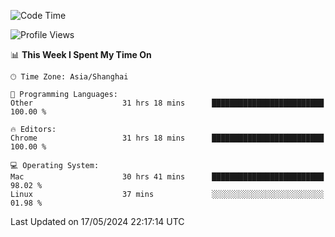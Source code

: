 <!--START_SECTION:waka-->
![Code Time](http://img.shields.io/badge/Code%20Time-2%2C267%20hrs%208%20mins-blue)

![Profile Views](http://img.shields.io/badge/Profile%20Views-0-blue)

📊 **This Week I Spent My Time On** 

```text
🕑︎ Time Zone: Asia/Shanghai

💬 Programming Languages: 
Other                    31 hrs 18 mins      █████████████████████████   100.00 % 

🔥 Editors: 
Chrome                   31 hrs 18 mins      █████████████████████████   100.00 % 

💻 Operating System: 
Mac                      30 hrs 41 mins      █████████████████████████   98.02 % 
Linux                    37 mins             ░░░░░░░░░░░░░░░░░░░░░░░░░   01.98 % 
```


 Last Updated on 17/05/2024 22:17:14 UTC
<!--END_SECTION:waka-->